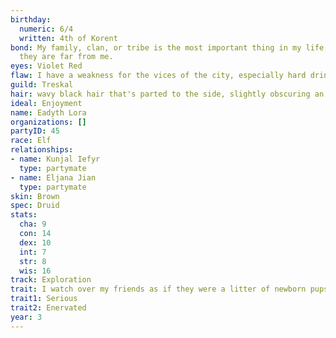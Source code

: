 ```yaml
---
birthday:
  numeric: 6/4
  written: 4th of Korent
bond: My family, clan, or tribe is the most important thing in my life, even when
  they are far from me.
eyes: Violet Red
flaw: I have a weakness for the vices of the city, especially hard drink.
guild: Treskal
hair: wavy black hair that's parted to the side, slightly obscuring an eye
ideal: Enjoyment
name: Eadyth Lora
organizations: []
partyID: 45
race: Elf
relationships:
- name: Kunjal Iefyr
  type: partymate
- name: Eljana Jian
  type: partymate
skin: Brown
spec: Druid
stats:
  cha: 9
  con: 14
  dex: 10
  int: 7
  str: 8
  wis: 16
track: Exploration
trait: I watch over my friends as if they were a litter of newborn pups.
trait1: Serious
trait2: Enervated
year: 3
---
```

